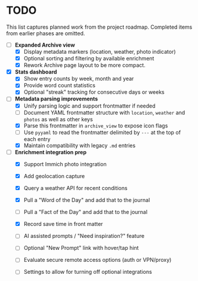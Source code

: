 # TODO

This list captures planned work from the project roadmap. Completed items from earlier phases are omitted.

- [ ] **Expanded Archive view**
  - [X] Display metadata markers (location, weather, photo indicator)
  - [X] Optional sorting and filtering by available enrichment
  - [X] Rework Archive page layout to be more compact.

- [X] **Stats dashboard**
  - [X] Show entry counts by week, month and year
  - [X] Provide word count statistics
  - [X] Optional "streak" tracking for consecutive days or weeks

- [ ] **Metadata parsing improvements**
  - [X] Unify parsing logic and support frontmatter if needed
  - [ ] Document YAML frontmatter structure with `location`, `weather` and `photos` as well as other keys
  - [X] Parse this frontmatter in `archive_view` to expose icon flags
  - [ ] Use `pyyaml` to read the frontmatter delimited by `---` at the top of each entry
  - [X] Maintain compatibility with legacy `.md` entries

- [ ] **Enrichment integration prep**
  - [X] Support Immich photo integration
  - [X] Add geolocation capture
  - [X] Query a weather API for recent conditions
  - [X] Pull a "Word of the Day" and add that to the journal
  - [ ] Pull a "Fact of the Day" and add that to the journal
  - [X] Record save time in front matter
  - [ ] AI assisted prompts / "Need inspiration?" feature
  - [ ] Optional "New Prompt" link with hover/tap hint
  - [ ] Evaluate secure remote access options (auth or VPN/proxy)
  - [ ] Settings to allow for turning off optional integrations

